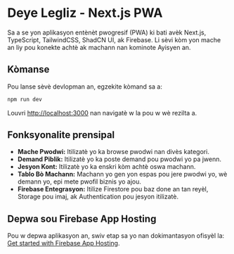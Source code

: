 # Deye Legliz - Next.js PWA

Sa a se yon aplikasyon entènèt pwogresif (PWA) ki bati avèk Next.js, TypeScript, TailwindCSS, ShadCN UI, ak Firebase. Li sèvi kòm yon mache an liy pou konekte achtè ak machann nan kominote Ayisyen an.

## Kòmanse

Pou lanse sèvè devlopman an, egzekite kòmand sa a:

```bash
npm run dev
```

Louvri [http://localhost:3000](http://localhost:3000) nan navigatè w la pou w wè rezilta a.

## Fonksyonalite prensipal

-   **Mache Pwodwi:** Itilizatè yo ka browse pwodwi nan divès kategori.
-   **Demand Piblik:** Itilizatè yo ka poste demand pou pwodwi yo pa jwenn.
-   **Jesyon Kont:** Itilizatè yo ka enskri kòm achtè oswa machann.
-   **Tablo Bò Machann:** Machann yo gen yon espas pou jere pwodwi yo, wè demann yo, epi mete pwofil biznis yo ajou.
-   **Firebase Entegrasyon:** Itilize Firestore pou baz done an tan reyèl, Storage pou imaj, ak Authentication pou jesyon itilizatè.

## Depwa sou Firebase App Hosting

Pou w depwa aplikasyon an, swiv etap sa yo nan dokimantasyon ofisyèl la: [Get started with Firebase App Hosting](https://firebase.google.com/docs/app-hosting/get-started).
